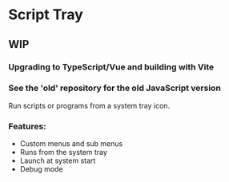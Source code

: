 #  Script Tray

## WIP
### Upgrading to TypeScript/Vue and building with Vite
### See the 'old' repository for the old JavaScript version

Run scripts or programs from a system tray icon.

### Features:
- Custom menus and sub menus
- Runs from the system tray
- Launch at system start
- Debug mode
